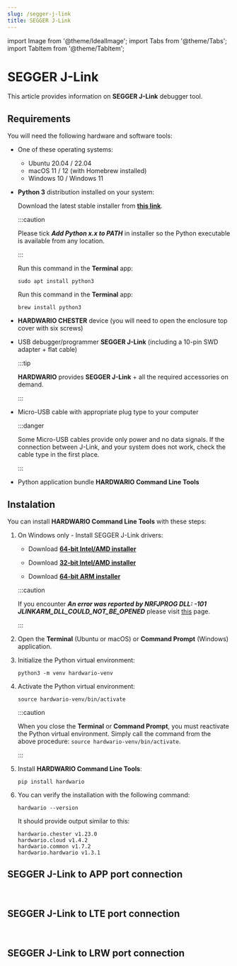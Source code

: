```yaml
---
slug: /segger-j-link
title: SEGGER J-Link
---
```

import Image from '@theme/IdealImage';
import Tabs from '@theme/Tabs';
import TabItem from '@theme/TabItem';

# SEGGER J-Link

This article provides information on **SEGGER J-Link** debugger tool. 

## Requirements

You will need the following hardware and software tools:

* One of these operating systems:

  * Ubuntu 20.04 / 22.04
  * macOS 11 / 12 (with Homebrew installed)
  * Windows 10 / Windows 11

* **Python 3** distribution installed on your system:

  <Tabs groupId="operating-system">
  <TabItem value="windows" label="Windows" default>

  Download the latest stable installer from [**this link**](https://www.python.org/downloads/windows/).

  :::caution

  Please tick **_Add Python x.x to PATH_** in installer so the Python executable is available from any location.

  :::

  </TabItem>
  <TabItem value="linux" label="Linux">

  Run this command in the **Terminal** app:

  ```
  sudo apt install python3
  ```

  </TabItem>
  <TabItem value="macOS" label="macOS">

  Run this command in the **Terminal** app:

  ```
  brew install python3
  ```

  </TabItem>
  </Tabs>

* **HARDWARIO CHESTER** device (you will need to open the enclosure top cover with six screws)

* USB debugger/programmer **SEGGER J-Link** (including a 10-pin SWD adapter + flat cable)

  :::tip

  **HARDWARIO** provides **SEGGER J-Link** + all the required accessories on demand.

  :::

* Micro-USB cable with appropriate plug type to your computer

  :::danger

  Some Micro-USB cables provide only power and no data signals. If the connection between J-Link, and your system does not work, check the cable type in the first place.

  :::

* Python application bundle **HARDWARIO Command Line Tools**

## Instalation 

You can install **HARDWARIO Command Line Tools** with these steps:

1. On Windows only - Install SEGGER J-Link drivers:

   * Download [**64-bit Intel/AMD installer**](https://www.segger.com/downloads/jlink/JLink_Windows_x86_64.exe)

   * Download [**32-bit Intel/AMD installer**](https://www.segger.com/downloads/jlink/JLink_Windows.exe)
   
   * Download [**64-bit ARM installer**](https://www.segger.com/downloads/jlink/JLink_Windows_arm64.exe)

   :::caution

   If you encounter **_An error was reported by NRFJPROG DLL: -101 JLINKARM_DLL_COULD_NOT_BE_OPENED_** please visit [this](./installation-on-ubuntu#set-up-device-rules) page.

   :::

1. Open the **Terminal** (Ubuntu or macOS) or **Command Prompt** (Windows) application.

1. Initialize the Python virtual environment:

   ```
   python3 -m venv hardwario-venv
   ```

1. Activate the Python virtual environment:

   ```
   source hardwario-venv/bin/activate
   ```

   :::caution

   When you close the **Terminal** or **Command Prompt**, you must reactivate the Python virtual environment. Simply call the command from the above procedure: `source hardwario-venv/bin/activate`.

   :::

1. Install **HARDWARIO Command Line Tools**:

   ```
   pip install hardwario
   ```

1. You can verify the installation with the following command:

   ```
   hardwario --version
   ```

   It should provide output similar to this:

   ```
   hardwario.chester v1.23.0
   hardwario.cloud v1.4.2
   hardwario.common v1.7.2
   hardwario.hardwario v1.3.1
   ```
## **SEGGER J-Link to APP port connection**

<div class="container">
    <div class="row">
    <div class="col col--10">
      <div><Image img={require('./chester_segger_app.png')}/></div>
    </div>
    <div class="col col--2">
    </div>
  </div>
</div>
<br /> 

## **SEGGER J-Link to LTE port connection**

<div class="container">
    <div class="row">
    <div class="col col--10">
      <div><Image img={require('./chester_segger_lte.png')}/></div>
    </div>
    <div class="col col--2">
    </div>
  </div>
</div>
<br /> 

## **SEGGER J-Link to LRW port connection**

<div class="container">
    <div class="row">
    <div class="col col--10">
      <div><Image img={require('./chester_segger_lrw.png')}/></div>
    </div>
    <div class="col col--2">
    </div>
  </div>
</div>
<br /> 